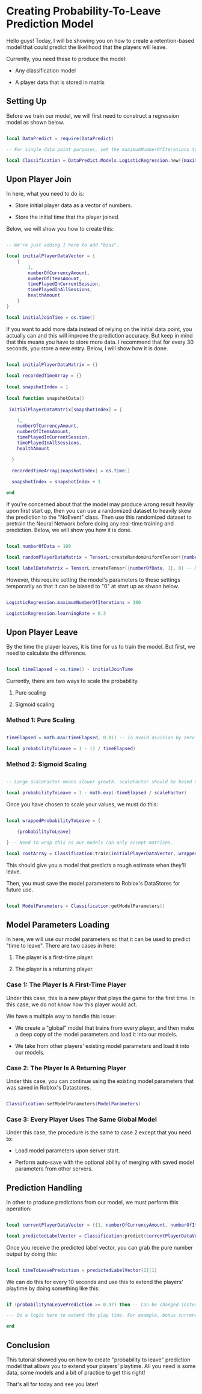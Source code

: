 # Creating Probability-To-Leave Prediction Model

Hello guys! Today, I will be showing you on how to create a retention-based model that could predict the likelihood that the players will leave.

Currently, you need these to produce the model:

* Any classification model

* A player data that is stored in matrix

## Setting Up

Before we train our model, we will first need to construct a regression model as shown below.

```lua

local DataPredict = require(DataPredict)

-- For single data point purposes, set the maximumNumberOfIterations to 1 to avoid overfitting. Additionally, the more number of maximumNumberOfIterations you have, the lower the learningRate it should be to avoid "inf" and "nan" issues.

local Classification = DataPredict.Models.LogisticRegression.new({maximumNumberOfIterations = 1, learningRate = 0.3})

```

## Upon Player Join

In here, what you need to do is:

* Store initial player data as a vector of numbers.

* Store the initial time that the player joined.

Below, we will show you how to create this:

```lua

-- We're just adding 1 here to add "bias".

local initialPlayerDataVector = {
    {
        1,
        numberOfCurrencyAmount,
        numberOfItemsAmount,
        timePlayedInCurrentSession,
        timePlayedInAllSessions,
        healthAmount
    }
}

local initialJoinTime = os.time()

```

If you want to add more data instead of relying on the initial data point, you actually can and this will improve the prediction accuracy. But keep in mind that this means you have to store more data. I recommend that for every 30 seconds, you store a new entry. Below, I will show how it is done.

```lua

local initialPlayerDataMatrix = {}
  
local recordedTimeArray = {}
  
local snapshotIndex = 1
  
local function snapshotData()
  
 initialPlayerDataMatrix[snapshotIndex] = {

    1,
    numberOfCurrencyAmount,
    numberOfItemsAmount,
    timePlayedInCurrentSession,
    timePlayedInAllSessions,
    healthAmount

  }
  
  recordedTimeArray[snapshotIndex] = os.time()
  
  snapshotIndex = snapshotIndex + 1

end

```

If you're concerned about that the model may produce wrong result heavily upon first start up, then you can use a randomized dataset to heavily skew the prediction to the "NoEvent" class. Then use this randomized dataset to pretrain the Neural Network before doing any real-time training and prediction. Below, we will show you how it is done.

```lua

local numberOfData = 100

local randomPlayerDataMatrix = TensorL:createRandomUniformTensor({numberOfData, 6}, -100, 100) -- 100 random data with 6 features (including one "bias")

local labelDataMatrix = TensorL:createTensor({numberOfData, 1}, 0) -- Making sure that at all values, it predicts zero probability of leaving.

```

However, this require setting the model's parameters to these settings temporarily so that it can be biased to "0" at start up as shwon below.

```lua

LogisticRegression.maximumNumberOfIterations = 100

LogisticRegression.learningRate = 0.3

```

## Upon Player Leave

By the time the player leaves, it is time for us to train the model. But first, we need to calculate the difference.

```lua

local timeElapsed = os.time() - initialJoinTime

```

Currently, there are two ways to scale the probability.

1. Pure scaling

2. Sigmoid scaling

### Method 1: Pure Scaling

```lua

timeElapsed = math.max(timeElapsed, 0.01) -- To avoid division by zero that could lead to "inf" values.

local probabilityToLeave = 1 - (1 / timeElapsed)

```

### Method 2: Sigmoid Scaling

```lua

-- Large scaleFactor means slower growth. scaleFactor should be based on empirical average session length.

local probabilityToLeave = 1 - math.exp(-timeElapsed / scaleFactor)

```

Once you have chosen to scale your values, we must do this:

```lua

local wrappedProbabilityToLeave = {

    {probabilityToLeave}

} -- Need to wrap this as our models can only accept matrices.

local costArray = Classification:train(initialPlayerDataVector, wrappedProbabilityToLeave)

```

This should give you a model that predicts a rough estimate when they'll leave.

Then, you must save the model parameters to Roblox's DataStores for future use.

```lua

local ModelParameters = Classification:getModelParameters()

```

## Model Parameters Loading 

In here, we will use our model parameters so that it can be used to predict "time to leave". There are two cases in here:

1. The player is a first-time player.

2. The player is a returning player.

### Case 1: The Player Is A First-Time Player

Under this case, this is a new player that plays the game for the first time. In this case, we do not know how this player would act.

We have a multiple way to handle this issue:

* We create a "global" model that trains from every player, and then make a deep copy of the model parameters and load it into our models.

* We take from other players' existing model parameters and load it into our models.

### Case 2: The Player Is A Returning Player

Under this case, you can continue using the existing model parameters that was saved in Roblox's Datastores.

```lua

Classification:setModelParameters(ModelParameters)

```

### Case 3: Every Player Uses The Same Global Model

Under this case, the procedure is the same to case 2 except that you need to:

* Load model parameters upon server start.

* Perform auto-save with the optional ability of merging with saved model parameters from other servers.

## Prediction Handling

In other to produce predictions from our model, we must perform this operation:

```lua

local currentPlayerDataVector = {{1, numberOfCurrencyAmount, numberOfItemsAmount, timePlayedInCurrentSession, timePlayedInAllSessions, healthAmount}}

local predictedLabelVector = Classification:predict(currentPlayerDataVector)

```

Once you receive the predicted label vector, you can grab the pure number output by doing this:

```lua

local timeToLeavePrediction = predictedLabelVector[1][1]

```

We can do this for every 10 seconds and use this to extend the players' playtime by doing something like this:

```lua

if (probabilityToLeavePrediction >= 0.97) then -- Can be changed instead of less than 1 minute (or 60 seconds).

--- Do a logic here to extend the play time. For example, bonus currency multiplier duration or random event.

end

```

## Conclusion

This tutorial showed you on how to create "probability to leave" prediction model that allows you to extend your players' playtime. All you need is some data, some models and a bit of practice to get this right!

That's all for today and see you later!
